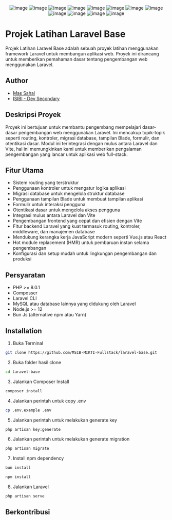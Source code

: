 <center>

![image](https://img.shields.io/badge/MySQL-005C84?style=for-the-badge&logo=mysql&logoColor=white)
![image](https://img.shields.io/badge/Laravel-FF2D20?style=for-the-badge&logo=laravel&logoColor=white)
![image](https://img.shields.io/badge/livewire-4e56a6?style=for-the-badge&logo=livewire&logoColor=white)
![image](https://img.shields.io/badge/Node%20js-339933?style=for-the-badge&logo=nodedotjs&logoColor=white)
![image](https://img.shields.io/badge/npm-CB3837?style=for-the-badge&logo=npm&logoColor=white)
![image](https://img.shields.io/badge/Vite-B73BFE?style=for-the-badge&logo=vite&logoColor=FFD62E)
![image](https://img.shields.io/badge/JavaScript-323330?style=for-the-badge&logo=javascript&logoColor=F7DF1E)
![image](https://img.shields.io/badge/HTML5-E34F26?style=for-the-badge&logo=html5&logoColor=white)
![image](https://img.shields.io/badge/CSS3-1572B6?style=for-the-badge&logo=css3&logoColor=white)
![image](https://img.shields.io/badge/PHP-777BB4?style=for-the-badge&logo=php&logoColor=white)
![image](https://img.shields.io/badge/Laragon-0E83CD?style=for-the-badge&logo=Laragon&logoColor=white)
![image](https://img.shields.io/badge/jQuery-0769AD?style=for-the-badge&logo=jquery&logoColor=white)

</center>


# Projek Latihan Laravel Base

Projek Latihan Laravel Base adalah sebuah proyek latihan menggunakan framework Laravel untuk membangun aplikasi web. Proyek ini dirancang untuk memberikan pemahaman dasar tentang pengembangan web menggunakan Laravel.


## Author

- [Mas Sahal](https://github.com/massahal)
- [ISIBI - Dev Secondary](https://github.com/isibi-ucic)


## Deskripsi Proyek

Proyek ini bertujuan untuk membantu pengembang mempelajari dasar-dasar pengembangan web menggunakan Laravel. Ini mencakup topik-topik seperti routing, kontroler, migrasi database, tampilan Blade, formulir, dan otentikasi dasar. Modul ini terintegrasi dengan mulus antara Laravel dan Vite, hal ini memungkinkan kami untuk memberikan pengalaman pengembangan yang lancar untuk aplikasi web full-stack. 


## Fitur Utama

- Sistem routing yang terstruktur
- Penggunaan kontroler untuk mengatur logika aplikasi
- Migrasi database untuk mengelola struktur database
- Penggunaan tampilan Blade untuk membuat tampilan aplikasi
- Formulir untuk interaksi pengguna
- Otentikasi dasar untuk mengelola akses pengguna
- Integrasi mulus antara Laravel dan Vite
- Pengembangan frontend yang cepat dan efisien dengan Vite
- Fitur backend Laravel yang kuat termasuk routing, kontroler, middleware, dan manajemen database
- Mendukung kerangka kerja JavaScript modern seperti Vue.js atau React
- Hot module replacement (HMR) untuk pembaruan instan selama pengembangan
- Konfigurasi dan setup mudah untuk lingkungan pengembangan dan produksi


## Persyaratan

- PHP >= 8.0.1
- Composser
- Laravel CLI
- MySQL atau database lainnya yang didukung oleh Laravel
- Node.js >= 12
- Bun Js (alternative npm atau Yarn)


## Installation

1. Buka Terminal
```bash
git clone https://github.com/MSIB-MIKTI-Fullstack/laravel-base.git
```
2. Buka folder hasil clone
```bash
cd laravel-base
```
3. Jalankan Composer Install
```bash
composer install
``` 
4. Jalankan perintah untuk copy .env
```bash
cp .env.example .env
```
5. Jalankan perintah untuk melakukan generate key
```bash
php artisan key:generate
```
6. Jalankan perintah untuk melakukan generate migration
```bash
php artisan migrate
```
7. Install npm dependency
```bash
bun install
```
```bash
npm install
```
8. Jalankan Laravel
```bash
php artisan serve
```


## Berkontribusi

